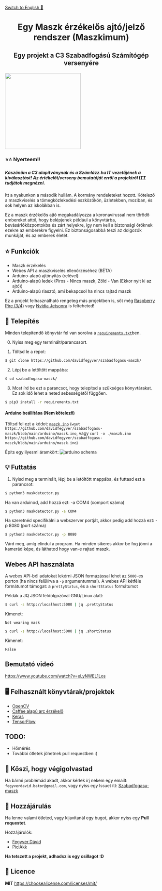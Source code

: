 [Switch to English :england:](https://github.com/davidfegyver/szabadfogasu-maszk/blob/main/README_English.md)
# <p align="center"> Egy Maszk érzékelős ajtó/jelző rendszer (Maszkimum) </p>

## <p align="center"> Egy projekt a  C3 Szabadfogású Számítógép versenyére<p>
<img src="https://github.com/davidfegyver/szabadfogasu-maszk/blob/main/c3verseny.png" width="250"/>

### :star::star: Nyerteem!!

##### Köszönöm a C3 alapítványnak és a Számlázz.hu IT vezetőjének a kiválasztást! Az értékelőt/verseny bemutatóját erről a projektről [ITT](https://verseny.c3.hu/2020/#nyertesek/FD) tudjátok megnézni.

Itt a nyakunkon a második hullám.
A kormány rendeleteket hozott. Kötelező a maszkviselés a tömegközlekedési eszközökön, üzletekben, moziban, és sok helyen az iskolákban is.  

Ez a maszk érzékelős ajtó megakadályozza a koronavírussal nem törődő embereket attól, hogy belépjenek például a könyvtárba, bevásárlóközpontokba és zárt helyekre, így nem kell a biztonsági őröknek ezekre az emberekre figyelni.
Ez biztonságosabbá teszi az dolgozók munkáját, és az emberek életét.


## :star: Funkciók
* Maszk érzékelés
* Webes API a maszkviselés ellenőrzéséhez (BÉTA)
* Arduino-alapú ajtónyitás (relével)
* Arduino-alapú ledek (Piros - Nincs maszk, Zöld - Van (Ekkor nyit ki az ajtó))
* Arduino-alapú riasztó, ami bekapcsol ha nincs rajtad maszk

Ez a projekt felhasználható rengeteg más projektben is, sőt még [Raspberry Pire (3/4)](https://www.raspberrypi.org/) vagy [Nvidia Jetsonra](https://www.nvidia.com/en-us/autonomous-machines/embedded-systems/jetson-nano/) is felteheted!

## :robot: Telepítés

Minden telepítendő könyvtár fel van sorolva a  [`requirements.txt`](https://github.com/davidfegyver/szabadfogasu-maszk/blob/main/requirements.txt)ben.

0. Nyiss meg egy terminált/parancssort.

1. Töltsd le a repot:
``` bash
$ git clone https://github.com/davidfegyver/szabadfogasu-maszk/
```

2. Lépj be a letöltött mappába:
``` bash
$ cd szabadfogasu-maszk/
```

3. Most írd be ezt a parancsot, hogy telepítsd a szükséges könyvtárakat. Ez sok idő lehet a neted sebességétől függően.
```bash
$ pip3 install -r requirements.txt
```
#### Arduino beállítása (Nem kötelező)
Töltsd fel ezt a kódot: [`maszk.ino`](https://github.com/davidfegyver/szabadfogasu-maszk/blob/main/arduino/maszk.ino) (`wget https://github.com/davidfegyver/szabadfogasu-maszk/blob/main/arduino/maszk.ino`, vagy `curl -o ./maszk.ino https://github.com/davidfegyver/szabadfogasu-maszk/blob/main/arduino/maszk.ino`)

Építs egy ilyesmi áramkört:
![arduino schema](https://github.com/davidfegyver/szabadfogasu-maszk/blob/main/arduino/schema.png)

## :bulb: Futtatás

1. Nyisd meg a terminált, lépj be a letöltött mappába, és futtasd ezt a parancsot:
```bash
$ python3 maskdetector.py
```
Ha van arduinod, add hozzá ezt: -a COM4 (comport száma)
```bash
$ python3 maskdetector.py -a COM4
```
Ha szeretnéd specifikálni a webszerver portját, akkor pedig add hozzá ezt: -p 8080 (port száma)
```bash
$ python3 maskdetector.py -p 8080
```

Várd meg, amíg elindul a program. Ha minden sikeres akkor be fog jönni a kamerád képe, és láthatod hogy van-e rajtad maszk.

## Webes API használata

A webes API-ból adatokat lekérni JSON formázással lehet az `5000`-es porton (ha nincs felülírva a `-p` argumentummal). A webes API kétféle formátumot támogat: a `prettyStatus`, és a `shortStatus` formátumot

Példák a JQ JSON feldolgozóval GNU/Linux alatt:

```bash
$ curl -s http://localhost:5000 | jq .prettyStatus
```

Kimenet:

`Not wearing mask`

```bash
$ curl -s http://localhost:5000 | jq .shortStatus
```

Kimenet:

`False`

## Bemutató videó

https://www.youtube.com/watch?v=eLyNWEL1Los

## 🖥️ Felhasznált könyvtárak/projektek

- [OpenCV](https://opencv.org/)
- [Caffee alapú arc érzékelő](https://github.com/opencv/opencv/blob/3.4.0/samples/dnn/resnet_ssd_face_python.py)
- [Keras](https://keras.io/)
- [TensorFlow](https://www.tensorflow.org/)

## TODO:
  * Hőmérés
  * További ötletek jöhetnek pull requestben :)

## 🎉 Köszi, hogy végigolvastad

Ha bármi problémád akadt, akkor kérlek írj nekem egy emailt: `fegyverdavid.bator@gmail.com`, vagy nyiss egy Issuet itt: [Szabadfogasu-maszk](https://github.com/davidfegyver/szabadfogasu-maszk/issues)


## :handshake: Hozzájárulás

Ha lenne valami ötleted, vagy kijavítanál egy bugot, akkor nyiss egy **Pull requestet**.

Hozzájárulók:
- [Fegyver Dávid](https://github.com/davidfegyver)
- [PiciAkk](https://github.com/piciakk)

**Ha tetszett a projekt, adhadsz is egy csillagot :D**

## 📝 Licence

**MIT**
https://choosealicense.com/licenses/mit/
